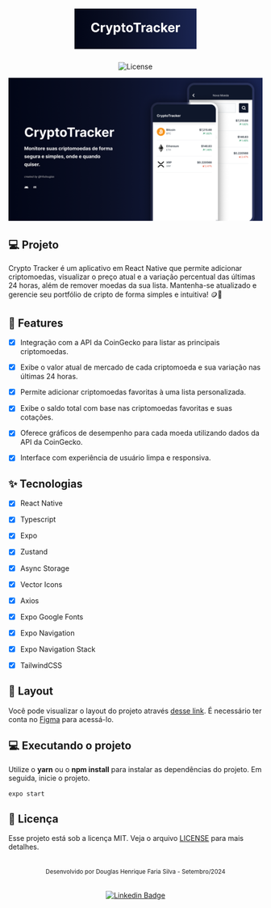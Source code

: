 <h1 align="center">
  <img alt="GamePlay" height="80" title="Plant Manager" src=".github/logo.png" />
</h1>

<p align="center">
  <img alt="License" src="https://img.shields.io/static/v1?label=license&message=MIT&color=E51C44&labelColor=0A1033">
</p>


![cover](.github/cover.png?style=flat)


## 💻 Projeto
Crypto Tracker é um aplicativo em React Native que permite adicionar criptomoedas, visualizar o preço atual e a variação percentual das últimas 24 horas, além de remover moedas da sua lista. Mantenha-se atualizado e gerencie seu portfólio de cripto de forma simples e intuitiva! 🪙💱


## 📝 Features 

-   [x] Integração com a API da CoinGecko para listar as principais criptomoedas.
-   [x] Exibe o valor atual de mercado de cada criptomoeda e sua variação nas últimas 24 horas.
-   [x] Permite adicionar criptomoedas favoritas à uma lista personalizada.
-   [x] Exibe o saldo total com base nas criptomoedas favoritas e suas cotações.
-   [x] Oferece gráficos de desempenho para cada moeda utilizando dados da API da CoinGecko.
-   [x] Interface com experiência de usuário limpa e responsiva.


## ✨ Tecnologias

-   [x] React Native
-   [x] Typescript
-   [x] Expo
-   [x] Zustand
-   [x] Async Storage
-   [x] Vector Icons
-   [x] Axios
-   [x] Expo Google Fonts
-   [x] Expo Navigation
-   [x] Expo Navigation Stack
-   [x] TailwindCSS


## 🔖 Layout

Você pode visualizar o layout do projeto através [desse link](https://www.figma.com/design/AexClQSFOXlUZoEKvOj9jl/Crypto-Tracker?node-id=10414-140&t=Rpy8lpOBO1InmWIu-1). É necessário ter conta no [Figma](http://figma.com/) para acessá-lo.


## 💻 Executando o projeto

Utilize o **yarn** ou o **npm install** para instalar as dependências do projeto.
Em seguida, inicie o projeto.

```cl
expo start
```

## 📄 Licença

Esse projeto está sob a licença MIT. Veja o arquivo [LICENSE](LICENSE.md) para mais detalhes.

<br />

<div align="center">
  <small>Desenvolvido por Douglas Henrique Faria Silva - Setembro/2024<br /><br /></small>

  [![Linkedin Badge](https://img.shields.io/badge/-Douglas%20Henrique%20Faria%20Silva-020617?style=flat-square&logo=Linkedin&logoColor=white&link=https://www.linkedin.com/in/hfsdouglas/)](https://www.linkedin.com/in/hfsdouglas/) 
</div>